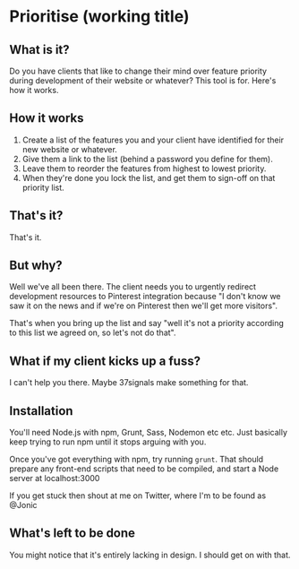# Prioritise (working title)

## What is it?

Do you have clients that like to change their mind over feature priority during development of their website or whatever? This tool is for. Here's how it works.

## How it works

1. Create a list of the features you and your client have identified for their new website or whatever.
2. Give them a link to the list (behind a password you define for them).
3. Leave them to reorder the features from highest to lowest priority.
4. When they're done you lock the list, and get them to sign-off on that priority list.

## That's it?

That's it.

## But why?

Well we've all been there. The client needs you to urgently redirect development resources to Pinterest integration because "I don't know we saw it on the news and if we're on Pinterest then we'll get more visitors".

That's when you bring up the list and say "well it's not a priority according to this list we agreed on, so let's not do that".

## What if my client kicks up a fuss?

I can't help you there. Maybe 37signals make something for that.

## Installation

You'll need Node.js with npm, Grunt, Sass, Nodemon etc etc. Just basically keep trying to run npm until it stops arguing with you.

Once you've got everything with npm, try running `grunt`. That should prepare any front-end scripts that need to be compiled, and start a Node server at localhost:3000

If you get stuck then shout at me on Twitter, where I'm to be found as @Jonic

## What's left to be done

You might notice that it's entirely lacking in design. I should get on with that.